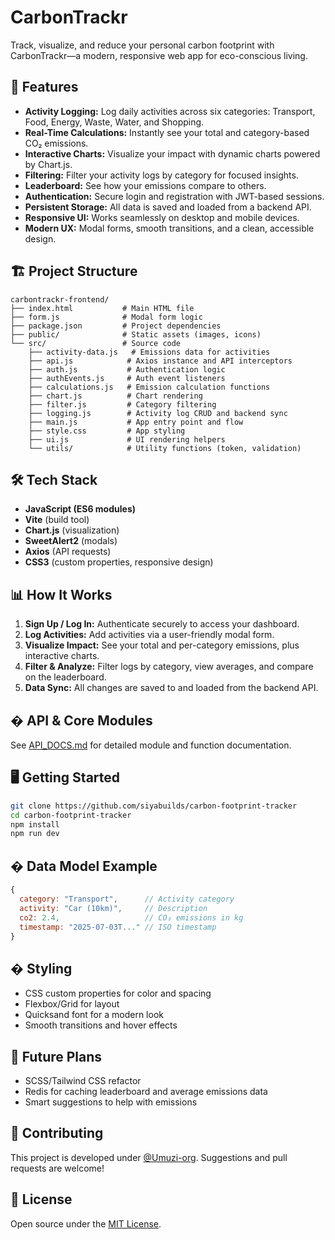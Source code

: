 # CarbonTrackr

Track, visualize, and reduce your personal carbon footprint with CarbonTrackr—a modern, responsive web app for eco-conscious living.

## 🚀 Features

- **Activity Logging:** Log daily activities across six categories: Transport, Food, Energy, Waste, Water, and Shopping.
- **Real-Time Calculations:** Instantly see your total and category-based CO₂ emissions.
- **Interactive Charts:** Visualize your impact with dynamic charts powered by Chart.js.
- **Filtering:** Filter your activity logs by category for focused insights.
- **Leaderboard:** See how your emissions compare to others.
- **Authentication:** Secure login and registration with JWT-based sessions.
- **Persistent Storage:** All data is saved and loaded from a backend API.
- **Responsive UI:** Works seamlessly on desktop and mobile devices.
- **Modern UX:** Modal forms, smooth transitions, and a clean, accessible design.

## 🏗️ Project Structure

```
carbontrackr-frontend/
├── index.html           # Main HTML file
├── form.js              # Modal form logic
├── package.json         # Project dependencies
├── public/              # Static assets (images, icons)
└── src/                 # Source code
    ├── activity-data.js   # Emissions data for activities
    ├── api.js            # Axios instance and API interceptors
    ├── auth.js           # Authentication logic
    ├── authEvents.js     # Auth event listeners
    ├── calculations.js   # Emission calculation functions
    ├── chart.js          # Chart rendering
    ├── filter.js         # Category filtering
    ├── logging.js        # Activity log CRUD and backend sync
    ├── main.js           # App entry point and flow
    ├── style.css         # App styling
    ├── ui.js             # UI rendering helpers
    └── utils/            # Utility functions (token, validation)
```

## 🛠️ Tech Stack

- **JavaScript (ES6 modules)**
- **Vite** (build tool)
- **Chart.js** (visualization)
- **SweetAlert2** (modals)
- **Axios** (API requests)
- **CSS3** (custom properties, responsive design)

## 📊 How It Works

1. **Sign Up / Log In:** Authenticate securely to access your dashboard.
2. **Log Activities:** Add activities via a user-friendly modal form.
3. **Visualize Impact:** See your total and per-category emissions, plus interactive charts.
4. **Filter & Analyze:** Filter logs by category, view averages, and compare on the leaderboard.
5. **Data Sync:** All changes are saved to and loaded from the backend API.

## � API & Core Modules

See [API_DOCS.md](API_DOCS.md) for detailed module and function documentation.

## 🖥️ Getting Started

```bash
git clone https://github.com/siyabuilds/carbon-footprint-tracker
cd carbon-footprint-tracker
npm install
npm run dev
```

## � Data Model Example

```js
{
  category: "Transport",      // Activity category
  activity: "Car (10km)",     // Description
  co2: 2.4,                   // CO₂ emissions in kg
  timestamp: "2025-07-03T..." // ISO timestamp
}
```

## � Styling

- CSS custom properties for color and spacing
- Flexbox/Grid for layout
- Quicksand font for a modern look
- Smooth transitions and hover effects

## 🌱 Future Plans

- SCSS/Tailwind CSS refactor
- Redis for caching leaderboard and average emissions data
- Smart suggestions to help with emissions

## 🤝 Contributing

This project is developed under [@Umuzi-org](https://github.com/umuzi-org). Suggestions and pull requests are welcome!

## 📄 License

Open source under the [MIT License](LICENSE).
